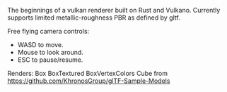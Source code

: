 The beginnings of a vulkan renderer built on Rust and Vulkano.
Currently supports limited metallic-roughness PBR as defined by gltf.

Free flying camera controls:
* WASD to move.
* Mouse to look around.
* ESC to pause/resume.

Renders:
Box
BoxTextured
BoxVertexColors
Cube
from https://github.com/KhronosGroup/glTF-Sample-Models
